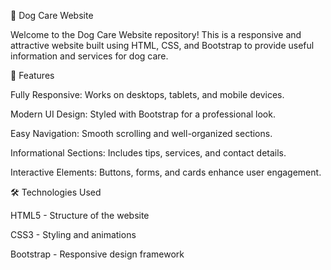 🐶 Dog Care Website

Welcome to the Dog Care Website repository! This is a responsive and attractive website built using HTML, CSS, and Bootstrap to provide useful information and services for dog care.

🚀 Features

Fully Responsive: Works on desktops, tablets, and mobile devices.

Modern UI Design: Styled with Bootstrap for a professional look.

Easy Navigation: Smooth scrolling and well-organized sections.

Informational Sections: Includes tips, services, and contact details.

Interactive Elements: Buttons, forms, and cards enhance user engagement.

🛠 Technologies Used

HTML5 - Structure of the website

CSS3 - Styling and animations

Bootstrap - Responsive design framework
